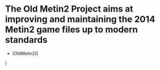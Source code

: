 # The Old Metin2 Project aims at improving and maintaining the 2014 Metin2 game files up to modern standards
- [OldMetin2](


)